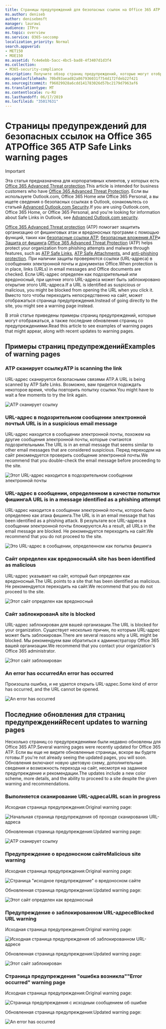 ```yaml
---
title: Страницы предупреждений для безопасных ссылок на Office 365 ATP
ms.author: deniseb
author: denisebmsft
manager: laurawi
audience: ITPro
ms.topic: overview
ms.service: O365-seccomp
localization_priority: Normal
search.appverid:
- MET150
- MOE150
ms.assetid: fc4e6ebb-5acc-4bc5-bad8-4f3407d1d3f4
ms.collection:
- M365-security-compliance
description: Получите обзор страниц предупреждений, которые могут отображаться при работе с Office 365 Advanced Threat protection.
ms.openlocfilehash: 70bd93aead82a867936031f754d172fdeb22f421
ms.sourcegitcommit: f96029928a6cdd141783026d57bc2179d7963af6
ms.translationtype: MT
ms.contentlocale: ru-RU
ms.lasthandoff: 06/17/2019
ms.locfileid: "35017631"
---
```

# <a name="office-365-atp-safe-links-warning-pages"></a><span data-ttu-id="745c3-103">Страницы предупреждений для безопасных ссылок на Office 365 ATP</span><span class="sxs-lookup"><span data-stu-id="745c3-103">Office 365 ATP Safe Links warning pages</span></span>

> [!IMPORTANT]
> <span data-ttu-id="745c3-104">Эта статья предназначена для корпоративных клиентов, у которых есть [Office 365 Advanced Threat protection](office-365-atp.md).</span><span class="sxs-lookup"><span data-stu-id="745c3-104">This article is intended for business customers who have [Office 365 Advanced Threat Protection](office-365-atp.md).</span></span> <span data-ttu-id="745c3-105">Если вы используете Outlook.com, Office 365 Home или Office 365 Personal, а вы ищете сведения о безопасных ссылках в Outlook, ознакомьтесь со статьей [Advanced Outlook.com Security](https://support.office.com/article/advanced-outlook-com-security-for-office-365-subscribers-882d2243-eab9-4545-a58a-b36fee4a46e2).</span><span class="sxs-lookup"><span data-stu-id="745c3-105">If you are using Outlook.com, Office 365 Home, or Office 365 Personal, and you're looking for information about Safe Links in Outlook, see [Advanced Outlook.com security](https://support.office.com/article/advanced-outlook-com-security-for-office-365-subscribers-882d2243-eab9-4545-a58a-b36fee4a46e2).</span></span>

<span data-ttu-id="745c3-106">[Office 365 Advanced Threat protection](office-365-atp.md) (ATP) помогает защитить организацию от фишинговых атак и вредоносных программ с помощью функций, таких как [безопасные ссылки ATP](atp-safe-links.md), [безопасные вложения ATP](atp-safe-attachments.md)и [Защита от фишинга](anti-phishing-protection.md).</span><span class="sxs-lookup"><span data-stu-id="745c3-106">[Office 365 Advanced Threat Protection](office-365-atp.md) (ATP) helps protect your organization from phishing attempts and malware through features, such as [ATP Safe Links](atp-safe-links.md), [ATP Safe Attachments](atp-safe-attachments.md), and [anti-phishing protection](anti-phishing-protection.md).</span></span> <span data-ttu-id="745c3-107">При наличии защиты проверяются ссылки (URL-адреса) в сообщениях электронной почты и документах Office.</span><span class="sxs-lookup"><span data-stu-id="745c3-107">When protection is in place, links (URLs) in email messages and Office documents are checked.</span></span> <span data-ttu-id="745c3-108">Если URL-адрес определен как подозрительный или вредоносный, при щелчке этого URL-адреса может быть заблокировано открытие этого URL-адреса.</span><span class="sxs-lookup"><span data-stu-id="745c3-108">If a URL is identified as suspicious or malicious, you might be blocked from opening the URL when you click it.</span></span> <span data-ttu-id="745c3-109">Вместо того чтобы переходить непосредственно на сайт, может отображаться страница предупреждения.</span><span class="sxs-lookup"><span data-stu-id="745c3-109">Instead of going directly to the site, you might see a warning page instead.</span></span> 
  
<span data-ttu-id="745c3-110">В этой статье приведены примеры страниц предупреждений, которые могут отображаться, а также последние обновления страниц со предупреждениями.</span><span class="sxs-lookup"><span data-stu-id="745c3-110">Read this article to see examples of warning pages that might appear, along with recent updates to warning pages.</span></span>
  
## <a name="examples-of-warning-pages"></a><span data-ttu-id="745c3-111">Примеры страниц предупреждений</span><span class="sxs-lookup"><span data-stu-id="745c3-111">Examples of warning pages</span></span>

### <a name="atp-is-scanning-the-link"></a><span data-ttu-id="745c3-112">ATP сканирует ссылку</span><span class="sxs-lookup"><span data-stu-id="745c3-112">ATP is scanning the link</span></span>

<span data-ttu-id="745c3-113">URL-адрес сканируется безопасными связями ATP.</span><span class="sxs-lookup"><span data-stu-id="745c3-113">A URL is being scanned by ATP Safe Links.</span></span> <span data-ttu-id="745c3-114">Возможно, вам придется подождать некоторое время, чтобы повторить попытку ссылки.</span><span class="sxs-lookup"><span data-stu-id="745c3-114">You might have to wait a few moments to try the link again.</span></span>

![ATP сканирует ссылку](media/ee8dd5ed-6b91-4248-b054-12b719e8d0ed.png)

### <a name="a-url-is-in-a-suspicious-email-message"></a><span data-ttu-id="745c3-116">URL-адрес в подозрительном сообщении электронной почты</span><span class="sxs-lookup"><span data-stu-id="745c3-116">A URL is in a suspicious email message</span></span>

<span data-ttu-id="745c3-117">URL-адрес находится в сообщении электронной почты, похожем на другие сообщения электронной почты, которые считаются подозрительными.</span><span class="sxs-lookup"><span data-stu-id="745c3-117">The URL is in an email message that seems similar to other email messages that are considered suspicious.</span></span> <span data-ttu-id="745c3-118">Перед переходом на сайт рекомендуется проверить сообщение электронной почты.</span><span class="sxs-lookup"><span data-stu-id="745c3-118">We recommend that you double-check the email message before proceeding to the site.</span></span>

![Этот URL-адрес находится в подозрительном сообщении электронной почты](media/33f57923-23e3-4b0f-838b-6ad589ba897b.png)

### <a name="a-url-is-in-a-message-identified-as-a-phishing-attempt"></a><span data-ttu-id="745c3-120">URL-адрес в сообщении, определенном в качестве попытки фишинга</span><span class="sxs-lookup"><span data-stu-id="745c3-120">A URL is in a message identified as a phishing attempt</span></span>

<span data-ttu-id="745c3-121">URL-адрес находится в сообщении электронной почты, которое было определено как атака фишинга.</span><span class="sxs-lookup"><span data-stu-id="745c3-121">The URL is in an email message that has been identified as a phishing attack.</span></span> <span data-ttu-id="745c3-122">В результате все URL-адреса в сообщении электронной почты блокируются.</span><span class="sxs-lookup"><span data-stu-id="745c3-122">As a result, all URLs in the email message are blocked.</span></span> <span data-ttu-id="745c3-123">Не рекомендуется переходить на сайт.</span><span class="sxs-lookup"><span data-stu-id="745c3-123">We recommend that you do not proceed to the site.</span></span>

![Это URL-адрес в сообщении, определенном как попытка фишинга](media/6e544a28-0604-4821-aba6-d5a57bb917e5.png)

### <a name="a-site-has-been-identified-as-malicious"></a><span data-ttu-id="745c3-125">Сайт определен как вредоносный</span><span class="sxs-lookup"><span data-stu-id="745c3-125">A site has been identified as malicious</span></span>

<span data-ttu-id="745c3-126">URL-адрес указывает на сайт, который был определен как вредоносный.</span><span class="sxs-lookup"><span data-stu-id="745c3-126">The URL points to a site that has been identified as malicious.</span></span>  <br/> <span data-ttu-id="745c3-127">Не рекомендуется переходить на сайт.</span><span class="sxs-lookup"><span data-stu-id="745c3-127">We recommend that you do not proceed to the site.</span></span>

![Этот сайт определен как вредоносный](media/058883c8-23f0-4672-9c1c-66b084796177.png)

### <a name="a-site-is-blocked"></a><span data-ttu-id="745c3-129">Сайт заблокирован</span><span class="sxs-lookup"><span data-stu-id="745c3-129">A site is blocked</span></span>

<span data-ttu-id="745c3-130">URL-адрес заблокирован для вашей организации.</span><span class="sxs-lookup"><span data-stu-id="745c3-130">The URL is blocked for your organization.</span></span> <span data-ttu-id="745c3-131">Существует несколько причин, по которым URL-адрес может быть заблокирован.</span><span class="sxs-lookup"><span data-stu-id="745c3-131">There are several reasons why a URL might be blocked.</span></span> <span data-ttu-id="745c3-132">Мы рекомендуем вам обратиться к администратору Office 365 вашей организации.</span><span class="sxs-lookup"><span data-stu-id="745c3-132">We recommend that you contact your organization's Office 365 administrator.</span></span>

![Этот сайт заблокирован](media/6b4bda2d-a1e6-419e-8b10-588e83c3af3f.png)

### <a name="an-error-has-occurred"></a><span data-ttu-id="745c3-134">An error has occurred</span><span class="sxs-lookup"><span data-stu-id="745c3-134">An error has occurred</span></span>

<span data-ttu-id="745c3-135">Произошла ошибка, и не удается открыть URL-адрес.</span><span class="sxs-lookup"><span data-stu-id="745c3-135">Some kind of error has occurred, and the URL cannot be opened.</span></span>

![An error has occurred](media/2f7465a4-1cf4-4c1c-b7d4-3c07e4b795b4.png)

## <a name="recent-updates-to-warning-pages"></a><span data-ttu-id="745c3-137">Последние обновления для страниц предупреждений</span><span class="sxs-lookup"><span data-stu-id="745c3-137">Recent updates to warning pages</span></span>

<span data-ttu-id="745c3-138">Несколько страниц со предупреждениями были недавно обновлены для Office 365 ATP.</span><span class="sxs-lookup"><span data-stu-id="745c3-138">Several warning pages were recently updated for Office 365 ATP.</span></span> <span data-ttu-id="745c3-139">Если вы еще не видите обновленные страницы, вскоре вы будете готовы.</span><span class="sxs-lookup"><span data-stu-id="745c3-139">If you're not already seeing the updated pages, you will soon.</span></span> <span data-ttu-id="745c3-140">Обновления включают новую цветовую схему, дополнительные сведения и возможность перехода на сайт, несмотря на заданное предупреждение и рекомендации.</span><span class="sxs-lookup"><span data-stu-id="745c3-140">The updates include a new color scheme, more details, and the ability to proceed to a site despite the given warning and recommendations.</span></span>

### <a name="url-scan-in-progress"></a><span data-ttu-id="745c3-141">Выполняется сканирование URL-адреса</span><span class="sxs-lookup"><span data-stu-id="745c3-141">URL scan in progress</span></span>

<span data-ttu-id="745c3-142">Исходная страница предупреждения:</span><span class="sxs-lookup"><span data-stu-id="745c3-142">Original warning page:</span></span>

![Начальная страница предупреждения об проходе сканирования URL-адреса](media/04368763-763f-43d6-94a4-a48291d36893.png)

<span data-ttu-id="745c3-144">Обновленная страница предупреждения:</span><span class="sxs-lookup"><span data-stu-id="745c3-144">Updated warning page:</span></span>

![ATP сканирует ссылку](media/ee8dd5ed-6b91-4248-b054-12b719e8d0ed.png)

### <a name="malicious-site-warning"></a><span data-ttu-id="745c3-146">Предупреждение о вредоносном сайте</span><span class="sxs-lookup"><span data-stu-id="745c3-146">Malicious site warning</span></span>

<span data-ttu-id="745c3-147">Исходная страница предупреждения:</span><span class="sxs-lookup"><span data-stu-id="745c3-147">Original warning page:</span></span>

![Страница "исходное предупреждение" о вредоносном сайте](media/b9efda09-6dd8-46ef-82cb-56e4d538b8f5.png)

<span data-ttu-id="745c3-149">Обновленная страница предупреждения:</span><span class="sxs-lookup"><span data-stu-id="745c3-149">Updated warning page:</span></span>

![Этот сайт определен как вредоносный](media/058883c8-23f0-4672-9c1c-66b084796177.png)

### <a name="blocked-url-warning"></a><span data-ttu-id="745c3-151">Предупреждение о заблокированном URL-адресе</span><span class="sxs-lookup"><span data-stu-id="745c3-151">Blocked URL warning</span></span>

<span data-ttu-id="745c3-152">Исходная страница предупреждения:</span><span class="sxs-lookup"><span data-stu-id="745c3-152">Original warning page:</span></span>

![Исходная страница предупреждения об заблокированном URL-адресе](media/3d6ba028-30bf-45fc-958e-d3aad3defc83.png)

<span data-ttu-id="745c3-154">Обновленная страница предупреждения:</span><span class="sxs-lookup"><span data-stu-id="745c3-154">Updated warning page:</span></span>

![Этот сайт заблокирован](media/6b4bda2d-a1e6-419e-8b10-588e83c3af3f.png)

### <a name="error-occurred-warning-page"></a><span data-ttu-id="745c3-156">Страница предупреждения "ошибка возникла"</span><span class="sxs-lookup"><span data-stu-id="745c3-156">"Error occurred" warning page</span></span>

<span data-ttu-id="745c3-157">Исходная страница предупреждения:</span><span class="sxs-lookup"><span data-stu-id="745c3-157">Original warning page:</span></span>

![Страница предупреждения с исходным сообщением об ошибке](media/9aaa4383-2f23-48be-bdaa-8efbcb2acc70.png)

<span data-ttu-id="745c3-159">Обновленная страница предупреждения:</span><span class="sxs-lookup"><span data-stu-id="745c3-159">Updated warning page:</span></span>

![An error has occurred](media/2f7465a4-1cf4-4c1c-b7d4-3c07e4b795b4.png)
   
